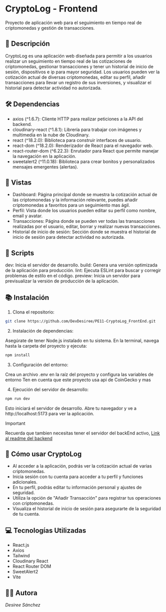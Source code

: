 # CryptoLog - Frontend
Proyecto de aplicación web para el seguimiento en tiempo real de criptomonedas y gestión de transacciones.

## 📄 Descripción
CryptoLog es una aplicación web diseñada para permitir a los usuarios realizar un seguimiento en tiempo real de las cotizaciones de criptomonedas, gestionar transacciones y tener un historial de inicio de sesión, dispositivos e ip para mayor seguridad. Los usuarios pueden ver la cotización actual de diversas criptomonedas, editar su perfil, añadir transacciones para llevar un registro de sus inversiones, y visualizar el historial para detectar actividad no autorizada.

## 🛠️ Dependencias
- axios (^1.6.7): Cliente HTTP para realizar peticiones a la API del backend.
- cloudinary-react (^1.8.1): Librería para trabajar con imágenes y multimedia en la nube de Cloudinary.
- react (^18.2.0): Biblioteca para construir interfaces de usuario.
- react-dom (^18.2.0): Renderizador de React para el navegador web.
- react-router-dom (^6.22.3): Enrutador para React que permite manejar la navegación en la aplicación.
- sweetalert2 (^11.0.18): Biblioteca para crear bonitos y personalizados mensajes emergentes (alertas).

## 📱 Vistas
- Dashboard: Página principal donde se muestra la cotización actual de las criptomonedas y la información relevante, puedes añadir criptomonedas a favoritos para un seguimiento mas ágil.
- Perfil: Vista donde los usuarios pueden editar su perfil como nombre, email y avatar.
- Transacciones: Página donde se pueden ver todas las transacciones realizadas por el usuario, editar, borrar y realizar nuevas transacciones.
- Historial de inicio de sesión: Sección donde se muestra el historial de inicio de sesión para detectar actividad no autorizada.


## 🚀 Scripts
dev: Inicia el servidor de desarrollo.
build: Genera una versión optimizada de la aplicación para producción.
lint: Ejecuta ESLint para buscar y corregir problemas de estilo en el código.
preview: Inicia un servidor para previsualizar la versión de producción de la aplicación.

## 📚 Instalación

1. Clona el repositorio:

```bash
git clone https://github.com/DevDesiree/PE11-CryptoLog_FrontEnd.git
```
2. Instalación de dependencias:

Asegúrate de tener Node.js instalado en tu sistema.
En la terminal, navega hasta la carpeta del proyecto y ejecuta:

```bash
npm install
```

3. Configuración del entorno:

Crea un archivo .env en la raíz del proyecto y configura las variables de entorno
Ten en cuenta que este proyecto usa api de CoinGecko y mas

4. Ejecución del servidor de desarrollo:

```bash
npm run dev
```
Esto iniciará el servidor de desarrollo. Abre tu navegador y ve a http://localhost:5173 para ver la aplicación.

> [!IMPORTANT]  
> Recuerda que tambien necesitas tener el servidor del backEnd activo, [Link al readme del backend](https://github.com/DevDesiree/PE11-CryptoLog_BackEnd/blob/main/README.md)


## 📕 Cómo usar CryptoLog
- Al acceder a la aplicación, podrás ver la cotización actual de varias criptomonedas.
- Inicia sesión con tu cuenta para acceder a tu perfil y funciones adicionales.
- En tu perfil, podrás editar tu información personal y ajustes de seguridad.
- Utiliza la opción de "Añadir Transacción" para registrar tus operaciones con criptomonedas.
- Visualiza el historial de inicio de sesión para asegurarte de la seguridad de tu cuenta.

## 💻 Tecnologías Utilizadas
- React.js
- Axios
- Tailwind
- Cloudinary React
- React Router DOM
- SweetAlert2
- Vite

## 👩‍💻 Autora
*Desiree Sánchez*
